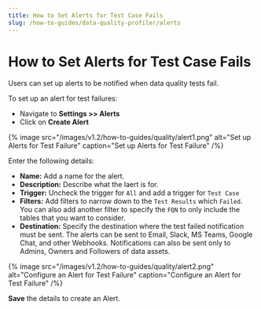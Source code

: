 ```yaml
---
title: How to Set Alerts for Test Case Fails
slug: /how-to-guides/data-quality-profiler/alerts
---
```


# How to Set Alerts for Test Case Fails

Users can set up alerts to be notified when data quality tests fail.

To set up an alert for test failures:
- Navigate to **Settings >> Alerts**
- Click on **Create Alert**

{% image
src="/images/v1.2/how-to-guides/quality/alert1.png"
alt="Set up Alerts for Test Failure"
caption="Set up Alerts for Test Failure"
/%}

Enter the following details:
- **Name:** Add a name for the alert.
- **Description:** Describe what the laert is for.
- **Trigger:** Uncheck the trigger for `All` and add a trigger for `Test Case`
- **Filters:** Add filters to narrow down to the `Test Results` which `Failed`. You can also add another filter to specify the `FQN` to only include the tables that you want to consider.
- **Destination:** Specify the destination where the test failed notification must be sent. The alerts can be sent to Email, Slack, MS Teams, Google Chat, and other Webhooks. Notifications can also be sent only to Admins, Owners and Followers of data assets.

{% image
src="/images/v1.2/how-to-guides/quality/alert2.png"
alt="Configure an Alert for Test Failure"
caption="Configure an Alert for Test Failure"
/%}

**Save** the details to create an Alert.
